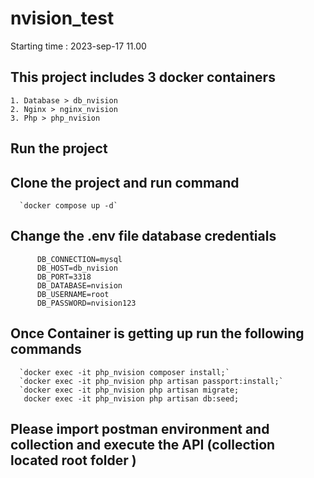 # nvision_test
  Starting time : 2023-sep-17 11.00

## This project includes 3 docker containers 
    1. Database > db_nvision
    2. Nginx > nginx_nvision
    3. Php > php_nvision
## Run the project 

   ##  Clone the project and  run command 
      `docker compose up -d`
   ## Change the .env file database credentials 
          DB_CONNECTION=mysql
          DB_HOST=db_nvision
          DB_PORT=3318
          DB_DATABASE=nvision
          DB_USERNAME=root
          DB_PASSWORD=nvision123     
   
   ## Once Container is getting up run the following commands 
      `docker exec -it php_nvision composer install;`
      `docker exec -it php_nvision php artisan passport:install;`
      `docker exec -it php_nvision php artisan migrate;
       docker exec -it php_nvision php artisan db:seed;

   ## Please import postman environment and collection and execute the API (collection located root folder )    
      
     
      
